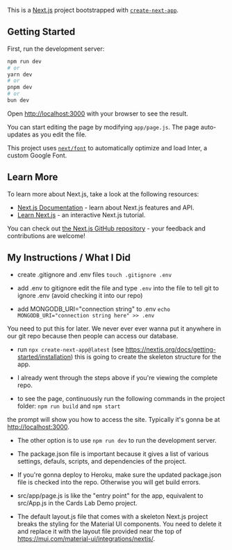 This is a [Next.js](https://nextjs.org/) project bootstrapped with [`create-next-app`](https://github.com/vercel/next.js/tree/canary/packages/create-next-app).

## Getting Started

First, run the development server:

```bash
npm run dev
# or
yarn dev
# or
pnpm dev
# or
bun dev
```

Open [http://localhost:3000](http://localhost:3000) with your browser to see the result.

You can start editing the page by modifying `app/page.js`. The page auto-updates as you edit the file.

This project uses [`next/font`](https://nextjs.org/docs/basic-features/font-optimization) to automatically optimize and load Inter, a custom Google Font.

## Learn More

To learn more about Next.js, take a look at the following resources:

- [Next.js Documentation](https://nextjs.org/docs) - learn about Next.js features and API.
- [Learn Next.js](https://nextjs.org/learn) - an interactive Next.js tutorial.

You can check out [the Next.js GitHub repository](https://github.com/vercel/next.js/) - your feedback and contributions are welcome!


## My Instructions / What I Did

- create .gitignore and .env files
`touch .gitignore .env`

- add .env to gitignore
edit the file and type `.env` into the file to tell git to ignore .env (avoid
checking it into our repo)

- add MONGODB_URI="connection string" to .env
`echo MONGODB_URI="connection string here" >> .env`

You need to put this for later. We never ever ever wanna put it anywhere in
our git repo because then people can access our database.

- run `npx create-next-app@latest`
    (see https://nextjs.org/docs/getting-started/installation)
this is going to create the skeleton structure for the app.

- I already went through the steps above if you're viewing the complete repo.

- to see the page, continuously run the following commands in the project
folder:
`npm run build`
and
`npm start`

the prompt will show you how to access the site. Typically it's gonna
be at [http://localhost:3000](http://localhost:3000).

- The other option is to use `npm run dev` to run the development server.

- The package.json file is important because it gives a list of various
settings, defauls, scripts, and dependencies of the project.

- If you're gonna deploy to Heroku, make sure the updated package.json file
is checked into the repo. Otherwise you will get build errors.

- src/app/page.js is like the "entry point" for the app, equivalent to
src/App.js in the Cards Lab Demo project.

- The default layout.js file that comes with a skeleton Next.js project
breaks the styling for the Material UI components. You need to delete it
and replace it with the layout file provided near the top of
https://mui.com/material-ui/integrations/nextjs/.
